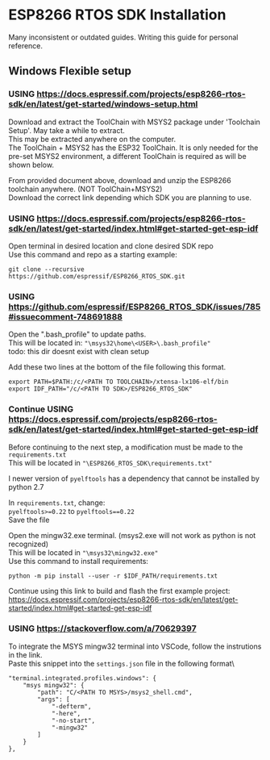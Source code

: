 ﻿# ESP8266 RTOS SDK Installation
Many inconsistent or outdated guides. Writing this guide for personal reference.

## Windows Flexible setup

### USING https://docs.espressif.com/projects/esp8266-rtos-sdk/en/latest/get-started/windows-setup.html

Download and extract the ToolChain with MSYS2 package under 'Toolchain Setup'. May take a while to extract.\
This may be extracted anywhere on the computer.\
The ToolChain + MSYS2 has the ESP32 ToolChain. It is only needed for the pre-set MSYS2 environment, a different ToolChain is required as will be shown below.

From provided document above, download and unzip the ESP8266 toolchain anywhere. (NOT ToolChain+MSYS2)\
Download the correct link depending which SDK you are planning to use.

### USING https://docs.espressif.com/projects/esp8266-rtos-sdk/en/latest/get-started/index.html#get-started-get-esp-idf

Open terminal in desired location and clone desired SDK repo\
Use this command and repo as a starting example:
```
git clone --recursive https://github.com/espressif/ESP8266_RTOS_SDK.git
```

### USING https://github.com/espressif/ESP8266_RTOS_SDK/issues/785#issuecomment-748691888

Open the ".bash_profile" to update paths.\
This will be located in: ```"\msys32\home\<USER>\.bash_profile"```\
todo: this dir doesnt exist with clean setup

Add these two lines at the bottom of the file following this format.
```
export PATH=$PATH:/c/<PATH TO TOOLCHAIN>/xtensa-lx106-elf/bin
export IDF_PATH="/c/<PATH TO SDK>/ESP8266_RTOS_SDK"
```

### Continue USING https://docs.espressif.com/projects/esp8266-rtos-sdk/en/latest/get-started/index.html#get-started-get-esp-idf

Before continuing to the next step, a modification must be made to the ```requirements.txt```\
This will be located in ```"\ESP8266_RTOS_SDK\requirements.txt"```

I newer version of ```pyelftools``` has a dependency that cannot be installed by python 2.7

In ```requirements.txt```, change:\
```pyelftools>=0.22``` to ```pyelftools==0.22```\
Save the file


Open the mingw32.exe terminal. (msys2.exe will not work as python is not recognized)\
This will be located in ```"\msys32\mingw32.exe"```\
Use this command to install requirements:
```
python -m pip install --user -r $IDF_PATH/requirements.txt
```

Continue using this link to build and flash the first example project:
https://docs.espressif.com/projects/esp8266-rtos-sdk/en/latest/get-started/index.html#get-started-get-esp-idf

### USING https://stackoverflow.com/a/70629397
To integrate the MSYS mingw32 terminal into VSCode, follow the instrutions in the link.\
Paste this snippet into the ```settings.json``` file in the following format\
```
"terminal.integrated.profiles.windows": {
    "msys mingw32": {
        "path": "C/<PATH TO MSYS>/msys2_shell.cmd",
        "args": [
            "-defterm",
            "-here",
            "-no-start",
            "-mingw32"
        ]
    }
},
```
